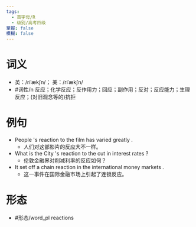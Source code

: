 ```yaml
---
tags:
  - 首字母/R
  - 级别/高考四级
掌握: false
模糊: false
---
```

# 词义
- 英：/riˈækʃn/； 美：/riˈækʃn/
- #词性/n  反应；化学反应；反作用力；回应；副作用；反对；反应能力；生理反应；(对旧观念等的)抗拒
# 例句
- People 's reaction to the film has varied greatly .
	- 人们对这部影片的反应大不一样。
- What is the City 's reaction to the cut in interest rates ?
	- 伦敦金融界对削减利率的反应如何？
- It set off a chain reaction in the international money markets .
	- 这一事件在国际金融市场上引起了连锁反应。
# 形态
- #形态/word_pl reactions
